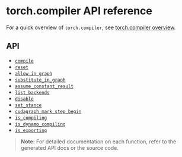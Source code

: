 # torch.compiler API reference

For a quick overview of `torch.compiler`, see [torch.compiler overview](torch.compiler_overview).

## API

- [`compile`](#compile)
- [`reset`](#reset)
- [`allow_in_graph`](#allow_in_graph)
- [`substitute_in_graph`](#substitute_in_graph)
- [`assume_constant_result`](#assume_constant_result)
- [`list_backends`](#list_backends)
- [`disable`](#disable)
- [`set_stance`](#set_stance)
- [`cudagraph_mark_step_begin`](#cudagraph_mark_step_begin)
- [`is_compiling`](#is_compiling)
- [`is_dynamo_compiling`](#is_dynamo_compiling)
- [`is_exporting`](#is_exporting)

> **Note:** For detailed documentation on each function, refer to the generated API docs or the source code.
